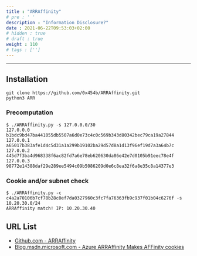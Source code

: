 ```yaml
---
title : "ARRAffinity"
# pre : ' '
description : "Information Disclosure?"
date : 2021-06-22T09:53:03+02:00
# hidden : true
# draft : true
weight : 110
# tags : ['']
---
```


---

## Installation

```plain
git clone https://github.com/0x454b/ARRAffinity.git
python3 ARR
```

### Precomputation

```plain
$ ./ARRAffinity.py -s 127.0.0.0/30
127.0.0.0 b1bdc9bd47ba441055db5507a6d0e73c4c0c569b343d80342bec79ca19a27844
127.0.0.1 a65017b383afe1d4c5d31a1a299b19102ba29d57d8a1d13f96ef19d7a3a64b7c
127.0.0.2 445d7f3ba4d968338f6ac82fd7a6e78eb620630da86e42e7d0105b91eec78e4f
127.0.0.3 98772e14388daf29e289ee5494c09b5086209d0e6c8ea32f6a8e35c8a14377e3
```

### Cookie and/or subnet check

```plain
$ ./ARRAffinity.py -c c4a2a70106b7cf78b28c0ef7da0327960c3fc7fa76363fb9c937f01b04c6276f -s 10.20.30.0/24
ARRAffinity match! IP: 10.20.30.40
```

## URL List

- [Github.com - ARRAffinity](https://github.com/0x454b/ARRAffinity)
- [Blog.msdn.microsoft.com - Azure ARRAffinity Makes AFFinity cookies](https://blogs.msdn.microsoft.com/devschool/2015/06/19/azure-arraffinity-makes-affinity-cookies/)
